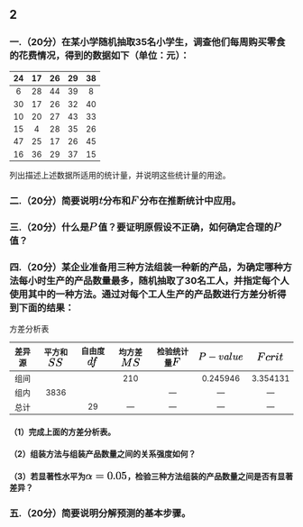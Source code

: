 ## **2**

### 一.（20分）在某小学随机抽取35名小学生，调查他们每周购买零食的花费情况，得到的数据如下（单位：元）：
|24|17|26|29|38|
|:-:|:-:|:-:|:-:|:-:|
|6|28|44|39|8|
|30|17|26|32|40|
|10|20|27|43|33|
|15|4|28|35|26|
|47|25|17|26|45|
|16|36|29|37|15|

列出描述上述数据所适用的统计量，并说明这些统计量的用途。

### 二.（20分）简要说明![](../images/t.png)分布和![](../images/F.png)分布在推断统计中应用。

### 三.（20分）什么是![](../images/P.png)值？要证明原假设不正确，如何确定合理的![](../images/P.png)值？

### 四.（20分）某企业准备用三种方法组装一种新的产品，为确定哪种方法每小时生产的产品数量最多，随机抽取了30名工人，并指定每个人使用其中的一种方法。通过对每个工人生产的产品数进行方差分析得到下面的结果：

方差分析表

|差异源|平方和![](../images/SS.png)|自由度![](../images/df.png)|均方差![](../images/MS.png)|检验统计量![](../images/F.png)|![](../images/P-value.png)|![](../images/Fcrit.png)|
|:-:|:-:|:-:|:-:|:-:|:-:|:-:|
|组间|||210||0.245946|3.354131|
|组内|3836|||—|—|—|
|总计||29|—|—|—|—|
#### （1）完成上面的方差分析表。
#### （2）组装方法与组装产品数量之间的关系强度如何？
#### （3）若显著性水平为![](../images/2-4.png)，检验三种方法组装的产品数量之间是否有显著差异？

### 五.（20分）简要说明分解预测的基本步骤。
